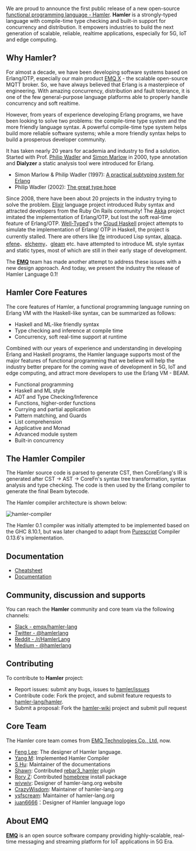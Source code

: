We are proud to announce the first public release of a new open-source [functional programming language - Hamler](https://www.hamler-lang.org/). **Hamler** is a strongly-typed language with compile-time type checking and built-in support for concurrency and distribution. It empowers industries to build the next generation of scalable, reliable, realtime applications, especially for 5G, IoT and edge computing.

## Why Hamler?

For almost a decade, we have been developing software systems based on Erlang/OTP, especially our main product [EMQ X](https://github.com/emqx/emqx) - the scalable open-source MQTT broker. So, we have always believed that Erlang is a masterpiece of engineering. With amazing concurrency, distribution and fault tolerance, it is one of the few general-purpose language platforms able to properly handle concurrency and soft realtime.

However, from years of experience developing Erlang programs, we have been looking to solve two problems: the compile-time type system and the more friendly language syntax. A powerful compile-time type system helps build more reliable software systems; while a more friendly syntax helps to build a prosperous developer community.

It has taken nearly 20 years for academia and industry to find a solution. Started with Prof. [Philip Wadler](https://en.wikipedia.org/wiki/Philip_Wadler) and [Simon Marlow](https://simonmar.github.io/) in 2000, type annotation and **Dialyzer** a static analysis tool were introduced for Erlang.

- Simon Marlow & Philip Wadler (1997): [A practical subtyping system for Erlang](http://homepages.inf.ed.ac.uk/wadler/papers/erlang/erlang.pdf)
- Philip Wadler (2002):  [The great type hope](http://homepages.inf.ed.ac.uk/wadler/papers/erlang/erlang-slides.pdf)

Since 2008, there have been about 20 projects in the industry trying to solve the problem. [Elixir][ElixirSite] language project introduced Ruby syntax and attracted developers from the Ruby On Rails community! The [Akka][AkkaSite] project imitated the implementation of Erlang/OTP, but lost the soft real-time feature of Erlang/OTP. [Well-Typed][WellTypedSite]'s the [Cloud Haskell][CloudHaskellSite] project attempts to simulate the implementation of Erlang/ OTP in Haskell, the project is currently stalled. There are others like [lfe][lfeSite] introduced Lisp syntax, [alpaca][alpacaSite]、[efene][efeneSite]、[elchemy][elchemySite]、[gleam][gleamSite] etc. have attempted to introduce ML style syntax and static types, most of which are still in their early stage of development.

The [**EMQ**](https://github.com/emqx/) team has made another attempt to address these issues with a new design approach. And today, we present the industry the release of Hamler Language 0.1!

[AkkaSite]: https://akka.io/ "Akka Site"
[alpacaSite]: https://github.com/alpaca-lang/alpaca/ "alpaca Site"
[CloudHaskellSite]: https://github.com/haskell-distributed/ "CloudHaskell Site"
[ElixirSite]: https://github.com/elixir-lang/elixir/ "Elixir Site"
[efeneSite]: https://github.com/efene/efene/ "efene Site"
[elchemySite]: https://github.com/wende/elchemy/ "elchemy Site"
[gleamSite]: https://github.com/gleam-lang/gleam/ "gleam Site"
[lfeSite]: https://github.com/rvirding/lfe/ "lfe Site"
[WellTypedSite]: http://www.well-typed.com/ "Well-Typed Site"

## **Hamler Core Features**

The core features of Hamler, a functional programming language running on Erlang VM with the Haskell-like syntax, can be summarized as follows:

- Haskell and ML-like friendly syntax
- Type checking and inference at compile time
- Concurrency, soft real-time support at runtime

Combined with our years of experience and understanding in developing Erlang and Haskell programs, the Hamler language supports most of the major features of functional programming that we believe will help the industry better prepare for the coming wave of development in 5G, IoT and edge computing, and attract more developers to use the Erlang VM - BEAM.

- Functional programming
- Haskell and ML style
- ADT and Type Checking/Inference
- Functions, higher-order functions
- Currying and partial application
- Pattern matching, and Guards
- List comprehension
- Applicative and Monad
- Advanced module system
- Built-in concurrency

## **The Hamler Compiler**

The Hamler source code is parsed to generate CST, then CoreErlang's IR is generated after CST -> AST -> CoreFn's syntax tree transformation, syntax analysis and type checking. The code is then used by the Erlang compiler to generate the final Beam bytecode.

The Hamler compiler architecture is shown below:

![hamler-compiler](https://static.emqx.net/images/28c4497efb066b3162c6b921bd3cd320.png)

The Hamler 0.1 compiler was initially attempted to be implemented based on the GHC 8.10.1, but was later changed to adapt from [Purescript](https://www.purescript.org/) Compiler 0.13.6's implementation.

## **Documentation**

- [Cheatsheet](https://github.com/hamler-lang/documentation/blob/master/Cheatsheet.md)
- [Documentation](https://github.com/hamler-lang/documentation/)

## **Community, discussion and supports**

You can reach the **Hamler** community and core team via the following channels:

- [Slack - emqx/hamler-lang](https://slack-invite.emqx.io/)
- [Twitter - @hamlerlang](https://twitter.com/hamlerlang/)
- [Reddit - /r/HamlerLang](https://www.reddit.com/r/HamlerLang/)
- [Medium - @hamlerlang](https://medium.com/@hamlerlang/)

## **Contributing**

To contribute to **Hamler** project:

- Report issues: submit any bugs, issues to [hamler/issues][hamler-issues]
- Contribute code: Fork the project, and submit feature requests to [hamler-lang/hamler][hamler-project].
- Submit a proposal: Fork the [hamler-wiki][hamler-wiki] project and submit pull request

## **Core Team**

The Hamler core team comes from [EMQ Technologies Co., Ltd.](https://www.emqx.io/) now.

- [Feng Lee](https://github.com/emqplus): The designer of Hamler language.
- [Yang M](https://github.com/EMQ-YangM): Implemented Hamler Compiler
- [S Hu](https://github.com/SjWho): Maintainer of the documentations
- [Shawn](https://github.com/terry-xiaoyu): Contributed [rebar3_hamler][rebar3_hamler] plugin
- [Rory Z](https://github.com/zhanghongtong): Contributed [homebrew][homebrew] install package
- [wivwiv](https://github.com/wivwiv): Designer of hamler-lang.org website
- [CrazyWisdom](https://github.com/CrazyWisdom): Maintainer of hamler-lang.org
- [ysfscream](https://github.com/ysfscream): Maintainer of hamler-lang.org
- [juan6666](https://github.com/juan6666)：Designer of Hamler language logo

## **About EMQ**

[**EMQ**](https://www.emqx.io/) is an open source software company providing highly-scalable, real-time messaging and streaming platform for IoT applications in 5G Era.

[hamler-issues]: https://github.com/hamler-lang/hamler/issues
[hamler-project]: https://github.com/hamler-lang/hamler
[hamler-wiki]: https://github.com/hamler-lang/hamler-wiki
[homebrew]: https://github.com/hamler-lang/homebrew-hamler
[rebar3_hamler]: https://github.com/hamler-lang/rebar3_hamler